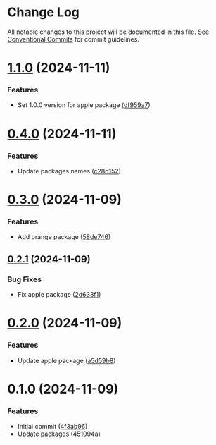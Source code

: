 # Change Log

All notable changes to this project will be documented in this file.
See [Conventional Commits](https://conventionalcommits.org) for commit guidelines.

# [1.1.0](https://github.com/mary725/lerna-example/compare/v0.4.0...v1.1.0) (2024-11-11)


### Features

* Set 1.0.0 version for apple package ([df959a7](https://github.com/mary725/lerna-example/commit/df959a78c8f8884d093cdb879a5c24709f7f0e34))





# [0.4.0](https://github.com/mary725/lerna-example/compare/v0.3.0...v0.4.0) (2024-11-11)


### Features

* Update packages names ([c28d152](https://github.com/mary725/lerna-example/commit/c28d152e5b2b45a36425a1a70b0244ba116a31a1))





# [0.3.0](https://github.com/mary725/lerna-example/compare/v0.2.1...v0.3.0) (2024-11-09)


### Features

* Add orange package ([58de746](https://github.com/mary725/lerna-example/commit/58de7462e3c4b35bac10eff860a04e976820cfe5))





## [0.2.1](https://github.com/mary725/lerna-example/compare/v0.2.0...v0.2.1) (2024-11-09)


### Bug Fixes

* Fix apple package ([2d633f1](https://github.com/mary725/lerna-example/commit/2d633f15d6ca4a5118d051adc063cd6c5f140048))





# [0.2.0](https://github.com/mary725/lerna-example/compare/v0.1.0...v0.2.0) (2024-11-09)


### Features

* Update apple package ([a5d59b8](https://github.com/mary725/lerna-example/commit/a5d59b8239afe446ef68450de77e0d27289f4e77))





# 0.1.0 (2024-11-09)


### Features

* Initial commit ([4f3ab96](https://github.com/mary725/lerna-example/commit/4f3ab96379a806fef4beaa7e5e49a6442f99c259))
* Update packages ([451094a](https://github.com/mary725/lerna-example/commit/451094a31b3ea7585dae7b7adc30b8f2b74e35b3))
